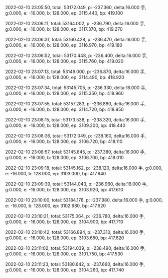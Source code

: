 2022-02-10 23:05:50, total: 53172.049, p: -237.360, delta:16.000 手, g:0.000, e: -16.000, b: 128.000, ep: 3115.440, bp: 419.100

2022-02-10 23:06:11, total: 53164.002, p: -236.790, delta:16.000 手, g:0.000, e: -16.000, b: 128.000, ep: 3117.370, bp: 419.270

2022-02-10 23:06:31, total: 53160.428, p: -236.470, delta:16.000 手, g:0.000, e: -16.000, b: 128.000, ep: 3116.970, bp: 419.180

2022-02-10 23:06:52, total: 53170.448, p: -236.400, delta:16.000 手, g:0.000, e: -16.000, b: 128.000, ep: 3115.760, bp: 419.020

2022-02-10 23:07:13, total: 53149.000, p: -236.870, delta:16.000 手, g:0.000, e: -16.000, b: 128.000, ep: 3114.490, bp: 418.920

2022-02-10 23:07:34, total: 53145.705, p: -236.330, delta:16.000 手, g:0.000, e: -16.000, b: 128.000, ep: 3115.350, bp: 418.960

2022-02-10 23:07:55, total: 53157.283, p: -236.880, delta:16.000 手, g:0.000, e: -16.000, b: 128.000, ep: 3114.720, bp: 418.950

2022-02-10 23:08:15, total: 53173.538, p: -238.320, delta:16.000 手, g:0.000, e: -16.000, b: 128.000, ep: 3109.200, bp: 418.440

2022-02-10 23:08:36, total: 53172.049, p: -238.160, delta:16.000 手, g:0.000, e: -16.000, b: 128.000, ep: 3106.720, bp: 418.110

2022-02-10 23:08:57, total: 53145.645, p: -237.380, delta:16.000 手, g:0.000, e: -16.000, b: 128.000, ep: 3106.700, bp: 418.010

2022-02-10 23:09:18, total: 53145.162, p: -238.120, delta:16.000 手, g:0.000, e: -16.000, b: 128.000, ep: 3103.000, bp: 417.640

2022-02-10 23:09:39, total: 53144.043, p: -236.960, delta:16.000 手, g:0.000, e: -16.000, b: 128.000, ep: 3103.920, bp: 417.610

2022-02-10 23:10:00, total: 53184.178, p: -237.980, delta:16.000 手, g:0.000, e: -16.000, b: 128.000, ep: 3102.980, bp: 417.620

2022-02-10 23:10:21, total: 53175.064, p: -236.780, delta:16.000 手, g:0.000, e: -16.000, b: 128.000, ep: 3104.900, bp: 417.710

2022-02-10 23:10:42, total: 53166.894, p: -237.310, delta:16.000 手, g:0.000, e: -16.000, b: 128.000, ep: 3103.650, bp: 417.620

2022-02-10 23:11:02, total: 53194.039, p: -238.490, delta:16.000 手, g:0.000, e: -16.000, b: 128.000, ep: 3101.750, bp: 417.530

2022-02-10 23:11:23, total: 53180.642, p: -237.660, delta:16.000 手, g:0.000, e: -16.000, b: 128.000, ep: 3104.260, bp: 417.740